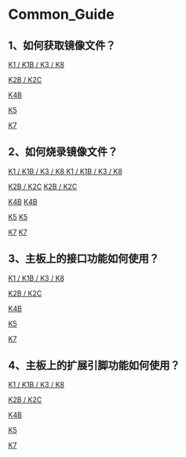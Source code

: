 # Common_Guide



## 1、如何获取镜像文件？

[K1 / K1B / K3 / K8 ](../../rk356x-rk3588/zh/03-镜像烧录/01-获取镜像文件.md)

[K2B / K2C](../../h618/zh/03-镜像烧录/01-获取镜像文件.md)

[K4B](../../t113-s3/zh/03-镜像烧录/01-获取镜像文件.md)

[K5](../../a133/zh/03-镜像烧录/01-获取镜像文件.md)

[K7](../../rk3576/zh/03-镜像烧录/01-获取镜像文件.md)



## 2、如何烧录镜像文件？

[K1 / K1B / K3 / K8 ](../../rk356x-rk3588/zh/03-镜像烧录/)
[K1 / K1B / K3 / K8 ](../../rk356x-rk3588/zh/03-镜像烧录/)

[K2B / K2C](../../h618/zh/03-镜像烧录/)
[K2B / K2C](../../h618/zh/03-镜像烧录/)

[K4B](../../t113-s3/zh/03-镜像烧录/)
[K4B](../../t113-s3/zh/03-镜像烧录/)

[K5](../../a133/zh/03-镜像烧录/)
[K5](../../a133/zh/03-镜像烧录/)

[K7](../../rk3576/zh/03-镜像烧录/)
[K7](../../rk3576/zh/03-镜像烧录/)




## 3、主板上的接口功能如何使用？

[K1 / K1B / K3 / K8 ](../../rk356x-rk3588/zh/02-入门必读/02-快速使用.md)

[K2B / K2C](../../h618/zh/02-入门必读/02-快速使用.md)

[K4B](../../t113-s3/zh/02-入门必读/02-快速使用.md)

[K5](../../a133/zh/02-入门必读/02-快速使用.md)

[K7](../../rk3576/zh/02-入门必读/02-快速使用.md)



## 4、主板上的扩展引脚功能如何使用？

[K1 / K1B / K3 / K8 ]()

[K2B / K2C]()

[K4B]()

[K5]()

[K7]()

